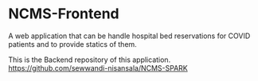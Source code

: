 # NCMS-Frontend
A web application that can be handle hospital bed reservations for COVID patients and to provide statics of them.

This is the Backend repository of this application. 
https://github.com/sewwandi-nisansala/NCMS-SPARK
